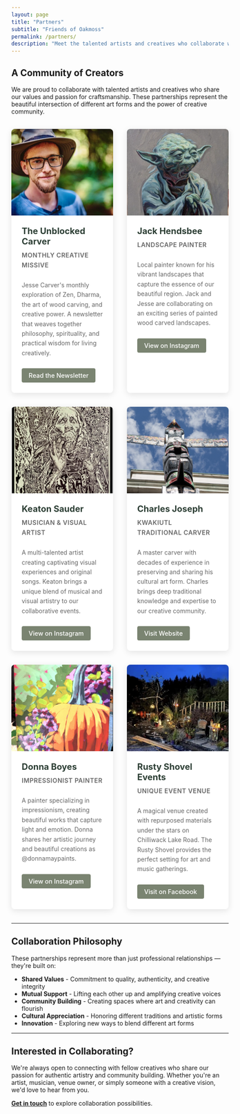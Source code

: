 ```yaml
---
layout: page
title: "Partners"
subtitle: "Friends of Oakmoss"
permalink: /partners/
description: "Meet the talented artists and creatives who collaborate with Oakmoss Woodcraft, sharing our values and passion for craftsmanship and creativity."
---
```


## A Community of Creators

We are proud to collaborate with talented artists and creatives who share our values and passion for craftsmanship. These partnerships represent the beautiful intersection of different art forms and the power of creative community.

<div class="partners-grid">

  <div class="partner-card">
    <div class="partner-image">
      <img src="/assets/images/headshot.jpg" alt="The Unblocked Carver by Jesse Carver" loading="lazy">
    </div>
    <div class="partner-content">
      <h3>The Unblocked Carver</h3>
      <p class="partner-subtitle">Monthly Creative Missive</p>
      <p>Jesse Carver's monthly exploration of Zen, Dharma, the art of wood carving, and creative power. A newsletter that weaves together philosophy, spirituality, and practical wisdom for living creatively.</p>
      <a href="/unblockedcarver/" class="partner-link">Read the Newsletter</a>
    </div>
  </div>

  <div class="partner-card">
    <div class="partner-image">
      <img src="/assets/images/jack_hendsbee.jpg" alt="Jack Hendsbee, landscape painter" loading="lazy">
    </div>
    <div class="partner-content">
      <h3>Jack Hendsbee</h3>
      <p class="partner-subtitle">Landscape Painter</p>
      <p>Local painter known for his vibrant landscapes that capture the essence of our beautiful region. Jack and Jesse are collaborating on an exciting series of painted wood carved landscapes.</p>
      <a href="https://www.instagram.com/jackhendsbee/" class="partner-link" target="_blank" rel="noopener">View on Instagram</a>
    </div>
  </div>

  <div class="partner-card">
    <div class="partner-image">
      <img src="/assets/images/keaton_sauder.jpg" alt="Keaton Sauder, musician and visual artist" loading="lazy">
    </div>
    <div class="partner-content">
      <h3>Keaton Sauder</h3>
      <p class="partner-subtitle">Musician & Visual Artist</p>
      <p>A multi-talented artist creating captivating visual experiences and original songs. Keaton brings a unique blend of musical and visual artistry to our collaborative events.</p>
      <a href="https://www.instagram.com/keatonsauder/" class="partner-link" target="_blank" rel="noopener">View on Instagram</a>
    </div>
  </div>

  <div class="partner-card">
    <div class="partner-image">
      <img src="/assets/images/charles_joseph.jpg" alt="Charles Joseph, traditional Kwakiutl carver" loading="lazy">
    </div>
    <div class="partner-content">
      <h3>Charles Joseph</h3>
      <p class="partner-subtitle">Kwakiutl Traditional Carver</p>
      <p>A master carver with decades of experience in preserving and sharing his cultural art form. Charles brings deep traditional knowledge and expertise to our creative community.</p>
      <a href="https://charlesnativeart.ca" class="partner-link" target="_blank" rel="noopener">Visit Website</a>
    </div>
  </div>

  <div class="partner-card">
    <div class="partner-image">
      <img src="/assets/images/donna_boyes.jpg" alt="Donna Boyes, impressionist painter" loading="lazy">
    </div>
    <div class="partner-content">
      <h3>Donna Boyes</h3>
      <p class="partner-subtitle">Impressionist Painter</p>
      <p>A painter specializing in impressionism, creating beautiful works that capture light and emotion. Donna shares her artistic journey and beautiful creations as @donnamaypaints.</p>
      <a href="https://www.instagram.com/donna_may_paints/" class="partner-link" target="_blank" rel="noopener">View on Instagram</a>
    </div>
  </div>

  <div class="partner-card">
    <div class="partner-image">
      <img src="/assets/images/rustyshovel.jpg" alt="Rusty Shovel Events venue" loading="lazy">
    </div>
    <div class="partner-content">
      <h3>Rusty Shovel Events</h3>
      <p class="partner-subtitle">Unique Event Venue</p>
      <p>A magical venue created with repurposed materials under the stars on Chilliwack Lake Road. The Rusty Shovel provides the perfect setting for art and music gatherings.</p>
      <a href="https://www.facebook.com/profile.php?id=61565374217439" class="partner-link" target="_blank" rel="noopener">Visit on Facebook</a>
    </div>
  </div>

</div>

---

## Collaboration Philosophy

These partnerships represent more than just professional relationships — they're built on:

- **Shared Values** - Commitment to quality, authenticity, and creative integrity
- **Mutual Support** - Lifting each other up and amplifying creative voices
- **Community Building** - Creating spaces where art and creativity can flourish
- **Cultural Appreciation** - Honoring different traditions and artistic forms
- **Innovation** - Exploring new ways to blend different art forms

---

## Interested in Collaborating?

We're always open to connecting with fellow creatives who share our passion for authentic artistry and community building. Whether you're an artist, musician, venue owner, or simply someone with a creative vision, we'd love to hear from you.

**[Get in touch](/contact/)** to explore collaboration possibilities.

<style>
.partners-grid {
  display: grid;
  gap: 2rem;
  margin: 2rem 0;
}

@media (min-width: 768px) {
  .partners-grid {
    grid-template-columns: repeat(2, 1fr);
  }
}

@media (min-width: 1024px) {
  .partners-grid {
    grid-template-columns: repeat(3, 1fr);
  }
}

.partner-card {
  background: #fff;
  border-radius: 8px;
  overflow: hidden;
  box-shadow: 0 4px 15px rgba(0, 0, 0, 0.1);
  transition: transform 0.3s ease, box-shadow 0.3s ease;
}

.partner-card:hover {
  transform: translateY(-5px);
  box-shadow: 0 8px 25px rgba(0, 0, 0, 0.15);
}

.partner-image {
  height: 200px;
  overflow: hidden;
}

.partner-image img {
  width: 100%;
  height: 100%;
  object-fit: cover;
  transition: transform 0.3s ease;
}

.partner-card:hover .partner-image img {
  transform: scale(1.05);
}

.partner-content {
  padding: 1.5rem;
}

.partner-content h3 {
  margin: 0 0 0.5rem 0;
  color: #2c3e34;
  font-size: 1.25rem;
}

.partner-subtitle {
  font-size: 0.9rem;
  color: #7a8471;
  font-weight: 600;
  margin: 0 0 1rem 0;
  text-transform: uppercase;
  letter-spacing: 0.5px;
}

.partner-content p {
  color: #666;
  margin-bottom: 1.5rem;
  line-height: 1.6;
}

.partner-link {
  display: inline-block;
  background-color: #7a8471;
  color: #fff;
  padding: 0.5rem 1rem;
  border-radius: 4px;
  text-decoration: none;
  font-size: 0.9rem;
  font-weight: 500;
  transition: background-color 0.3s ease;
}

.partner-link:hover {
  background-color: #5a6350;
  color: #fff;
  text-decoration: none;
}
</style> 